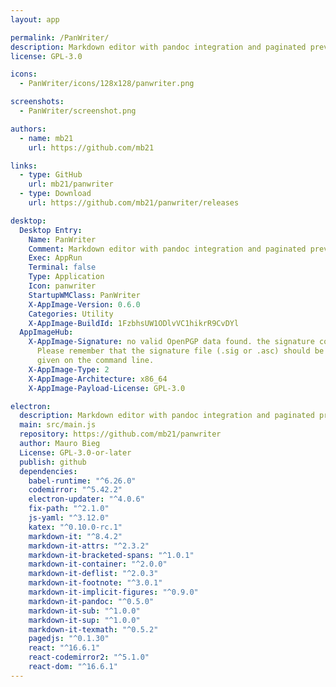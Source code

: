 ```yaml
---
layout: app

permalink: /PanWriter/
description: Markdown editor with pandoc integration and paginated preview
license: GPL-3.0

icons:
  - PanWriter/icons/128x128/panwriter.png

screenshots:
  - PanWriter/screenshot.png

authors:
  - name: mb21
    url: https://github.com/mb21

links:
  - type: GitHub
    url: mb21/panwriter
  - type: Download
    url: https://github.com/mb21/panwriter/releases

desktop:
  Desktop Entry:
    Name: PanWriter
    Comment: Markdown editor with pandoc integration and paginated preview
    Exec: AppRun
    Terminal: false
    Type: Application
    Icon: panwriter
    StartupWMClass: PanWriter
    X-AppImage-Version: 0.6.0
    Categories: Utility
    X-AppImage-BuildId: 1FzbhsUW1ODlvVC1hikrR9CvDYl
  AppImageHub:
    X-AppImage-Signature: no valid OpenPGP data found. the signature could not be verified.
      Please remember that the signature file (.sig or .asc) should be the first file
      given on the command line.
    X-AppImage-Type: 2
    X-AppImage-Architecture: x86_64
    X-AppImage-Payload-License: GPL-3.0

electron:
  description: Markdown editor with pandoc integration and paginated preview
  main: src/main.js
  repository: https://github.com/mb21/panwriter
  author: Mauro Bieg
  License: GPL-3.0-or-later
  publish: github
  dependencies:
    babel-runtime: "^6.26.0"
    codemirror: "^5.42.2"
    electron-updater: "^4.0.6"
    fix-path: "^2.1.0"
    js-yaml: "^3.12.0"
    katex: "^0.10.0-rc.1"
    markdown-it: "^8.4.2"
    markdown-it-attrs: "^2.3.2"
    markdown-it-bracketed-spans: "^1.0.1"
    markdown-it-container: "^2.0.0"
    markdown-it-deflist: "^2.0.3"
    markdown-it-footnote: "^3.0.1"
    markdown-it-implicit-figures: "^0.9.0"
    markdown-it-pandoc: "^0.5.0"
    markdown-it-sub: "^1.0.0"
    markdown-it-sup: "^1.0.0"
    markdown-it-texmath: "^0.5.2"
    pagedjs: "^0.1.30"
    react: "^16.6.1"
    react-codemirror2: "^5.1.0"
    react-dom: "^16.6.1"
---
```

